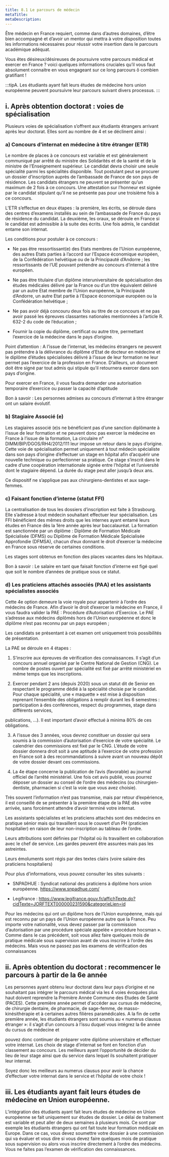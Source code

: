 ```yaml
---
title: 8.1 Le parcours de médecin
metaTitle: 
metaDescription: 
---
```


Être médecin en France requiert, comme dans d’autres domaines, d’être bien accompagné et d’avoir un mentor qui mettra à votre disposition toutes les informations nécessaires pour réussir votre insertion dans le parcours académique adéquat.

Vous êtes désireux/désireuses de poursuivre votre parcours médical et exercer en France ? voici quelques informations cruciales qu’il vous faut absolument connaitre en vous engageant sur ce long parcours ô combien gratifiant !

:::tipA. Les étudiants ayant fait leurs études de médecine hors union européenne peuvent poursuivre leur parcours suivant divers processus.
:::

## i. Après obtention doctorat : voies de spécialisation

Plusieurs voies de spécialisation s’offrent aux étudiants étrangers arrivant après leur doctorat. Elles sont au nombre de 4 et se déclinent ainsi :

### a) Concours d’internat en médecine à titre étranger (ETR)

Le nombre de places à ce concours est variable et est généralement communiqué par arrêté du ministre des Solidarités et de la santé et de la ministre de l’Enseignement supérieur. Le candidat devra choisir une seule spécialité parmi les spécialités disponible. Tout postulant peut se procurer un dossier d’inscription auprès de l’ambassade de France de son pays de résidence. Les candidats étrangers ne peuvent se présenter qu’un maximum de 2 fois à ce concours. Une attestation sur l’honneur est signée par le candidat stipulant qu’il ne se présente pas pour une troisième fois à ce concours.

L’ETR s’effectue en deux étapes : la première, les écrits, se déroule dans des centres d’examens installés au sein de l’ambassade de France du pays de résidence du candidat. La deuxième, les oraux, se déroule en France si le candidat est admissible à la suite des écrits. Une fois admis, le candidat entame son internat.

Les conditions pour postuler à ce concours :

- Ne pas être ressortissant(e) des Etats membres de l’Union européenne, des autres Etats parties à l’accord sur l’Espace économique européen, de la Confédération helvétique ou de la Principauté d’Andorre ; les ressortissants de l’UE pouvant prétendre au concours d’internat à titre européen.

- Ne pas être titulaire d’un diplôme interuniversitaire de spécialisation des études médicales délivré par la France ou d’un titre équivalent délivré par un autre Etat membre de l’Union européenne, la Principauté d’Andorre, un autre Etat partie à l’Espace économique européen ou la Confédération helvétique ;

- Ne pas avoir déjà concouru deux fois au titre de ce concours et ne pas avoir passé les épreuves classantes nationales mentionnées à l’article R. 632-2 du code de l’éducation ;

- Fournir la copie du diplôme, certificat ou autre titre, permettant l’exercice de la médecine dans le pays d’origine.

Point d’attention : A l’issue de l’internat, les médecins étrangers ne peuvent pas prétendre à la délivrance du diplôme d’Etat de docteur en médecine et le diplôme d’études spécialisées délivré à l’issue de leur formation ne leur permet pas l’exercice de la profession en France. D’ailleurs, un document doit être signé par tout admis qui stipule qu’il retournera exercer dans son pays d’origine.

Pour exercer en France, il vous faudra demander une autorisation temporaire d’exercice ou passer la capacité d’aptitude

Bon à savoir : Les personnes admises au concours d’internat à titre étranger ont un salaire évolutif.

### b) Stagiaire Associé (e)

Les stagiaires associé (e)s ne bénéficient pas d’une sanction diplômante à l’issue de leur formation et ne peuvent donc pas exercer la médecine en France à l’issue de la formation, La circulaire n° DIMM/BIP/DGOS/RH4/2012/111 leur impose un retour dans le pays d’origine. Cette voie de spécialisation permet uniquement à tout médecin spécialiste dans son pays d’origine d’effectuer un stage en hôpital afin d’acquérir une nouvelle technique ou perfectionner sa pratique. Ce stage s’inscrit dans le cadre d’une coopération internationale signée entre l’hôpital et l’université dont le stagiaire dépend. La durée du stage peut aller jusqu’à deux ans.

Ce dispositif ne s’applique pas aux chirurgiens-dentistes et aux sage-femmes.

### c) Faisant fonction d’interne (statut FFI)

La centralisation de tous les dossiers d’inscription est faite à Strasbourg. Elle s’adresse à tout médecin souhaitant effectuer leur spécialisation. Les FFI bénéficient des mêmes droits que les internes ayant entamé leurs études en France dès la 1ère année après leur baccalauréat. La formation est sanctionnée par un diplôme : Diplôme de Formation Médicale Spécialisée (DFMS) ou Diplôme de Formation Médicale Spécialisée Approfondie (DFMSA), chacun d’eux donnant le droit d’exercer la médecine en France sous réserve de certaines conditions.

Les stages sont obtenus en fonction des places vacantes dans les hôpitaux.

Bon à savoir : Le salaire en tant que faisait fonction d’interne est figé quel que soit le nombre d’années de pratique sous ce statut.

### d) Les praticiens attachés associés (PAA) et les assistants spécialistes associés

Cette 4e option demeure la voie royale pour appartenir à l’ordre des médecins de France. Afin d’avoir le droit d’exercer la médecine en France, il vous faudra valider la PAE : Procédure d’Autorisation d’Exercice. Le PAE s’adresse aux médecins diplômés hors de l’Union européenne et donc le diplôme n’est pas reconnu par un pays européen ;

Les candidats se présentant à cet examen ont uniquement trois possibilités de présentation.

La PAE se déroule en 4 étapes :

1. S’inscrire aux épreuves de vérification des connaissances. Il s’agit d’un concours annuel organisé par le Centre National de Gestion (CNG). Le nombre de postes ouvert par spécialité est fixé par arrêté ministériel en même temps que les inscriptions.

2. Exercer pendant 2 ans (depuis 2020) sous un statut dit de Senior en respectant le programme dédié à la spécialité choisie par le candidat. Pour chaque spécialité, une « maquette » est mise à disposition reprenant l’ensemble des obligations à remplir durant les 6 semestres : participation à des conférences, respect du programmes, stage dans différents services,

publications, …). Il est important d’avoir effectué à minima 80% de ces obligations.

3. A l’issue des 3 années, vous devrez constituer un dossier qui sera soumis à la commission d’autorisation d’exercice de votre spécialité. Le calendrier des commissions est fixé par le CNG. L’étude de votre dossier donnera droit soit à une aptitude à l’exercice de votre profession en France soit à des recommandations à suivre avant un nouveau dépôt de votre dossier devant ces commissions.

4. La 4e étape concerne la publication de l’avis (favorable) au journal officiel de l’arrêté ministériel. Une fois cet avis publié, vous pourrez déposer un dossier au conseil de l’ordre des médecins (ou chirurgien-dentiste, pharmacien si c’est la voie que vous avez choisie).

Très souvent l’information n’est pas transmise, mais par retour d’expérience, il est conseillé de se présenter à la première étape de la PAE dès votre arrivée, sans forcément attendre d’avoir terminé votre internat.

Les assistants spécialistes et les praticiens attachés sont des médecins en pratique sénior mais qui travaillent sous le couvert d’un PH (praticien hospitalier) en raison de leur non-inscription au tableau de l’ordre.

Leurs attributions sont définies par l’hôpital où ils travaillent en collaboration avec le chef de service. Les gardes peuvent être assurées mais pas les astreintes.

Leurs émoluments sont régis par des textes clairs (voire salaire des praticiens hospitaliers)

Pour plus d’informations, vous pouvez consulter les sites suivants :

- SNPADHUE : Syndicat national des praticiens à diplôme hors union européenne. https://www.snpadhue.com/

- Legifrance : https://www.legifrance.gouv.fr/affichTexte.do?cidTexte=JORFTEXT000000231590&categorieLien=id

Pour les médecins qui ont un diplôme hors de l’Union européenne, mais qui est reconnu par un pays de l’Union européenne autre que la France. Peu importe votre nationalité, vous devez passer par la commission d’autorisation par une procédure spéciale appelée « procédure hocsman ». Comme dans le cas précédent, soit vous allez faire quelques mois de pratique médicale sous supervision avant de vous inscrire à l’ordre des médecins. Mais vous ne passez pas les examens de vérification des connaissances

## ii. Après obtention du doctorat : recommencer le parcours à partir de la 6e année

Les personnes ayant obtenu leur doctorat dans leur pays d’origine et ne souhaitant pas intégrer le parcours médical via les 4 voies évoquées plus haut doivent reprendre la Première Année Commune des Etudes de Santé (PACES). Cette première année permet d'accéder aux cursus de médecine, de chirurgie dentaire, de pharmacie, de sage-femme, de masso-kinésithérapie et à certaines autres filières paramédicales. A la fin de cette première année, les étudiants étrangers sont soumis au « numerus clausus étranger »: il s’agit d’un concours à l’issu duquel vous intégrez la 6e année du cursus de médecine et

pouvez donc continuer de préparer votre diplôme universitaire et effectuer votre internat. Les choix de stage d’internat se font en fonction d’un classement au concours. Les meilleurs ayant l’opportunité de décider du lieu de leur stage ainsi que du service dans lequel ils souhaitent pratiquer leur internat.

Soyez donc les meilleurs au numerus clausus pour avoir la chance d’effectuer votre internat dans le service et l’hôpital de votre choix !

## iii. Les étudiants ayant fait leurs études de médecine en Union européenne.

L’intégration des étudiants ayant fait leurs études de médecine en Union européenne se fait uniquement sur études de dossier. Le délai de traitement est variable et peut aller de deux semaines à plusieurs mois. Ce sont par exemple les étudiants étrangers qui ont fait toute leur formation médicale en Europe. Dans ce cas, vous devez soumettre votre dossier à une commission qui va évaluer et vous dire si vous devez faire quelques mois de pratique sous supervision ou alors vous inscrire directement à l’ordre des médecins. Vous ne faites pas l’examen de vérification des connaissances.